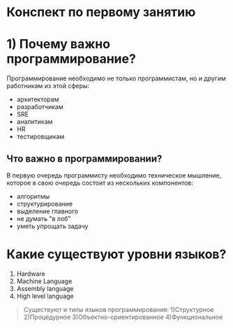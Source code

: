 # Конспект по первому занятию
# 1) Почему важно программирование?
   Программирование необходимо не только программистам, но и другим работникам из этой сферы:
- архитекторам
- разработчикам
- SRE
- аналитикам
- HR
- тестировщикам


## Что важно в программировании?
В первую очередь программисту необходимо техническое мышление, которое в свою очередь состоит из нескольких компонентов:
- алгоритмы
- структурирование
- выделение главного
- не думать "в лоб"
- уметь упрощать задачу

# Какие существуют уровни языков?
1) Hardware
2) Machine Language
3) Assembly language
4) High level language
   


> Существуют и типы языков программирования:
> 1)Структурное
> 2)Процедурное 
> 3)Объектно-ориентированное
> 4)Функциональное





